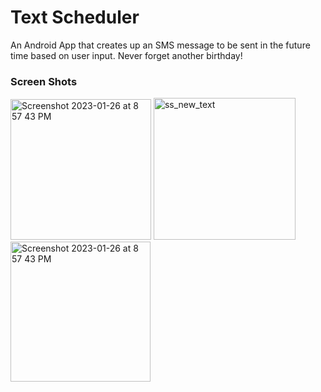 # Text Scheduler
An Android App that creates up an SMS message to be sent in the future time based on user input. Never forget another birthday!

### Screen Shots
<img width="225" alt="Screenshot 2023-01-26 at 8 57 43 PM" src="https://user-images.githubusercontent.com/31792170/215015189-83a84df0-c6f7-4e4b-804f-7d4cd4cdaa65.png">  <img width="227" alt="ss_new_text" src="https://user-images.githubusercontent.com/31792170/214771600-a1e8e4b5-71fb-41a9-beaa-c4dd72c18b75.png">  <img width="224" alt="Screenshot 2023-01-26 at 8 57 43 PM" src="https://user-images.githubusercontent.com/31792170/215012722-79385ea8-7304-42ab-89ed-7ae7fb45f616.png">
